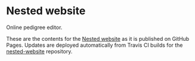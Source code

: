 Nested website
==============

Online pedigree editor.

These are the contents for the
[Nested website](https://lumc-nested.github.io/) as it is published on GitHub
Pages. Updates are deployed automatically from Travis CI builds for the
[nested-website](https://github.com/lumc-nested/nested-website) repository.
